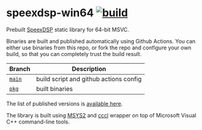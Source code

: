 # speexdsp-win64 [![build](https://github.com/gavv/speexdsp-win64/actions/workflows/build.yml/badge.svg)](https://github.com/gavv/speexdsp-win64/actions/workflows/build.yml)

Prebuilt [SpeexDSP](https://github.com/xiph/speexdsp) static library for 64-bit MSVC.

Binaries are built and published automatically using Github Actions. You can either use binaries from this repo, or fork the repo and configure your own build, so that you can completely trust the build result.

Branch    | Description
--------- | ------
[`main`](https://github.com/gavv/speexdsp-win64) | build script and github actions config
[`pkg`](https://github.com/gavv/speexdsp-win64/tree/pkg) | built binaries

The list of published versions is [available here](https://github.com/gavv/speexdsp-win64/tags).

The library is built using [MSYS2](https://www.msys2.org/) and [cccl](https://github.com/swig/cccl) wrapper on top of Microsoft Visual C++ command-line tools.
